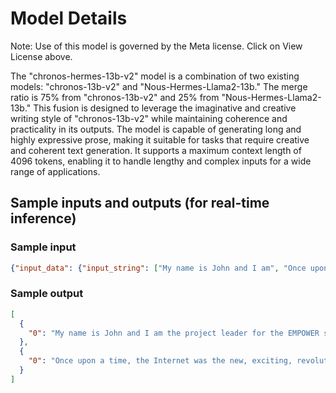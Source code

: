 # **Model Details**
Note: Use of this model is governed by the Meta license. Click on View License above.

The "chronos-hermes-13b-v2" model is a combination of two existing models: "chronos-13b-v2" and "Nous-Hermes-Llama2-13b." The merge ratio is 75% from "chronos-13b-v2" and 25% from "Nous-Hermes-Llama2-13b." This fusion is designed to leverage the imaginative and creative writing style of "chronos-13b-v2" while maintaining coherence and practicality in its outputs. The model is capable of generating long and highly expressive prose, making it suitable for tasks that require creative and coherent text generation. It supports a maximum context length of 4096 tokens, enabling it to handle lengthy and complex inputs for a wide range of applications.



## **Sample inputs and outputs (for real-time inference)**

### **Sample input**
```json
{"input_data": {"input_string": ["My name is John and I am", "Once upon a time,"], "parameters": {"max_new_tokens":100, "do_sample":true}}}
```

### **Sample output**
```json
[
  {
    "0": "My name is John and I am the project leader for the EMPOWER study. This study will explore the feasibility of using a low-energy shock wave to prevent the life-threatening complication of deep vein thrombosis (DVT) in patients undergoing hip or knee replacement surgery.\nThe EMPOWER study is currently recruiting patients who are undergoing hip or knee replacement surgery at the Royal Orthopedic Hospital in Birmingham, UK. The"
  },
  {
    "0": "Once upon a time, the Internet was the new, exciting, revolutionary way of communication that everyone wanted to use.\nWe were giddy with the possibilities. The potential for change and access to knowledge was enormous. But now that we have embraced it, we struggle to control it. What started as the democratization of information and human connection has become a chaotic stream of data, rumors, fear, and resentment. Every new tool and technology that emerges seems to take"
  }
]
```
